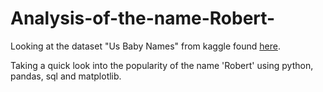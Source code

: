# Analysis-of-the-name-Robert-

Looking at the dataset "Us Baby Names" from kaggle found [here](https://www.kaggle.com/kaggle/us-baby-names).

Taking a quick look into the popularity of the name 'Robert' using 
python, pandas, sql and matplotlib.
